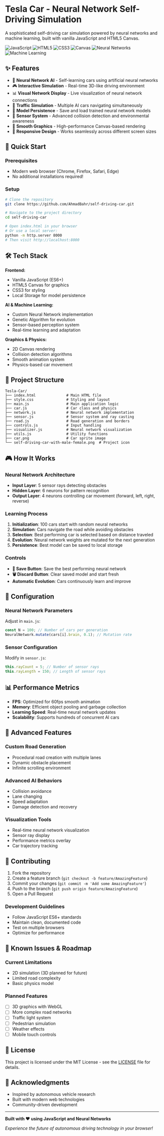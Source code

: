 # Tesla Car - Neural Network Self-Driving Simulation

A sophisticated self-driving car simulation powered by neural networks and machine learning, built with vanilla JavaScript and HTML5 Canvas.

![JavaScript](https://img.shields.io/badge/JavaScript-323330?style=for-the-badge&logo=javascript&logoColor=F7DF1E)
![HTML5](https://img.shields.io/badge/HTML5-E34F26?style=for-the-badge&logo=html5&logoColor=white)
![CSS3](https://img.shields.io/badge/CSS3-1572B6?style=for-the-badge&logo=css3&logoColor=white)
![Canvas](https://img.shields.io/badge/Canvas-000000?style=for-the-badge&logo=html5&logoColor=white)
![Neural Networks](https://img.shields.io/badge/Neural_Networks-FF6B6B?style=for-the-badge&logo=brain&logoColor=white)
![Machine Learning](https://img.shields.io/badge/Machine_Learning-FFD93D?style=for-the-badge&logo=python&logoColor=black)

## ✨ Features

- 🧠 **Neural Network AI** - Self-learning cars using artificial neural networks
- 🎮 **Interactive Simulation** - Real-time 3D-like driving environment
- 📊 **Visual Network Display** - Live visualization of neural network connections
- 🚗 **Traffic Simulation** - Multiple AI cars navigating simultaneously
- 💾 **Model Persistence** - Save and load trained neural network models
- 🎯 **Sensor System** - Advanced collision detection and environmental awareness
- 🎨 **Smooth Graphics** - High-performance Canvas-based rendering
- 📱 **Responsive Design** - Works seamlessly across different screen sizes

## 🚀 Quick Start

### Prerequisites
- Modern web browser (Chrome, Firefox, Safari, Edge)
- No additional installations required!

### Setup
```bash
# Clone the repository
git clone https://github.com/AhmadBahr/self-driving-car.git

# Navigate to the project directory
cd self-driving-car

# Open index.html in your browser
# Or use a local server:
python -m http.server 8000
# Then visit http://localhost:8000
```

## 🛠️ Tech Stack

**Frontend:**
- Vanilla JavaScript (ES6+)
- HTML5 Canvas for graphics
- CSS3 for styling
- Local Storage for model persistence

**AI & Machine Learning:**
- Custom Neural Network implementation
- Genetic Algorithm for evolution
- Sensor-based perception system
- Real-time learning and adaptation

**Graphics & Physics:**
- 2D Canvas rendering
- Collision detection algorithms
- Smooth animation system
- Physics-based car movement

## 📁 Project Structure

```
Tesla-Car/
├── index.html              # Main HTML file
├── style.css               # Styling and layout
├── main.js                 # Main application logic
├── car.js                  # Car class and physics
├── network.js              # Neural network implementation
├── sensor.js               # Sensor system and ray casting
├── road.js                 # Road generation and borders
├── controls.js             # Input handling
├── visualizer.js           # Neural network visualization
├── utils.js                # Utility functions
├── car.png                 # Car sprite image
└── self-driving-car-with-male-female.png  # Project icon
```

## 🎮 How It Works

### Neural Network Architecture
- **Input Layer**: 5 sensor rays detecting obstacles
- **Hidden Layer**: 6 neurons for pattern recognition
- **Output Layer**: 4 neurons controlling car movement (forward, left, right, reverse)

### Learning Process
1. **Initialization**: 100 cars start with random neural networks
2. **Simulation**: Cars navigate the road while avoiding obstacles
3. **Selection**: Best performing car is selected based on distance traveled
4. **Evolution**: Neural network weights are mutated for the next generation
5. **Persistence**: Best model can be saved to local storage

### Controls
- **💾 Save Button**: Save the best performing neural network
- **🗑️ Discard Button**: Clear saved model and start fresh
- **Automatic Evolution**: Cars continuously learn and improve

## 🔧 Configuration

### Neural Network Parameters
Adjust in `main.js`:
```javascript
const N = 100; // Number of cars per generation
NeuralNetwork.mutate(cars[i].brain, 0.1); // Mutation rate
```

### Sensor Configuration
Modify in `sensor.js`:
```javascript
this.rayCount = 5; // Number of sensor rays
this.rayLength = 150; // Length of sensor rays
```

## 📊 Performance Metrics

- **FPS**: Optimized for 60fps smooth animation
- **Memory**: Efficient object pooling and garbage collection
- **Learning Speed**: Real-time neural network updates
- **Scalability**: Supports hundreds of concurrent AI cars

## 🚀 Advanced Features

### Custom Road Generation
- Procedural road creation with multiple lanes
- Dynamic obstacle placement
- Infinite scrolling environment

### Advanced AI Behaviors
- Collision avoidance
- Lane changing
- Speed adaptation
- Damage detection and recovery

### Visualization Tools
- Real-time neural network visualization
- Sensor ray display
- Performance metrics overlay
- Car trajectory tracking

## 🤝 Contributing

1. Fork the repository
2. Create a feature branch (`git checkout -b feature/AmazingFeature`)
3. Commit your changes (`git commit -m 'Add some AmazingFeature'`)
4. Push to the branch (`git push origin feature/AmazingFeature`)
5. Open a Pull Request

### Development Guidelines
- Follow JavaScript ES6+ standards
- Maintain clean, documented code
- Test on multiple browsers
- Optimize for performance

## 🐛 Known Issues & Roadmap

### Current Limitations
- 2D simulation (3D planned for future)
- Limited road complexity
- Basic physics model

### Planned Features
- [ ] 3D graphics with WebGL
- [ ] More complex road networks
- [ ] Traffic light system
- [ ] Pedestrian simulation
- [ ] Weather effects
- [ ] Mobile touch controls

## 📄 License

This project is licensed under the MIT License - see the [LICENSE](LICENSE) file for details.

## 🙏 Acknowledgments

- Inspired by autonomous vehicle research
- Built with modern web technologies
- Community-driven development

---

**Built with ❤️ using JavaScript and Neural Networks**

*Experience the future of autonomous driving technology in your browser!*
